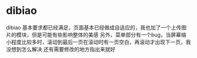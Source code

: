 # dibiao
dibiao
基本要求都已经满足，页面基本已经做成自适应的，我也加了一个上传图片的模块，但是可能有些影响整体的美感
另外，菜单部分有一个bug，当屏幕缩小程度比较多时，滚动到最后一页在滚动时有一页空白，再滚动才出现下一页，我没想到怎么解决
还有需要修改的地方指出来就好

